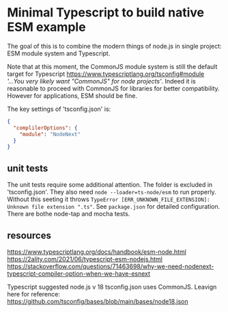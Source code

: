 # Minimal Typescript to build native ESM example

The goal of this is to combine the modern things of node.js in single project:
ESM module system and Typescript.

Note that at this moment, the CommonJS module system is still the default target
for Typescript https://www.typescriptlang.org/tsconfig#module _'...You very
likely want "CommonJS" for node projects'_. Indeed it is reasonable to proceed
with CommonJS for libraries for better compatibility. However for applications,
ESM should be fine.

The key settings of 'tsconfig.json' is:

```json
{
  "complilerOptions": {
    "module": "NodeNext"
  }
}
```

## unit tests

The unit tests require some additional attention. The folder is excluded in
'tsconfig.json'. They also need `node --loader=ts-node/esm` to run properly.
Without this seeting it throws
`TypeError [ERR_UNKNOWN_FILE_EXTENSION]: Unknown file extension ".ts"`. See
`package.json` for detailed configuration. There are bothe node-tap and mocha
tests.

## resources

https://www.typescriptlang.org/docs/handbook/esm-node.html
https://2ality.com/2021/06/typescript-esm-nodejs.html
https://stackoverflow.com/questions/71463698/why-we-need-nodenext-typescript-compiler-option-when-we-have-esnext

Typescript suggested node.js v 18 tsconfig.json uses CommonJS. Leavign here for
reference: https://github.com/tsconfig/bases/blob/main/bases/node18.json
